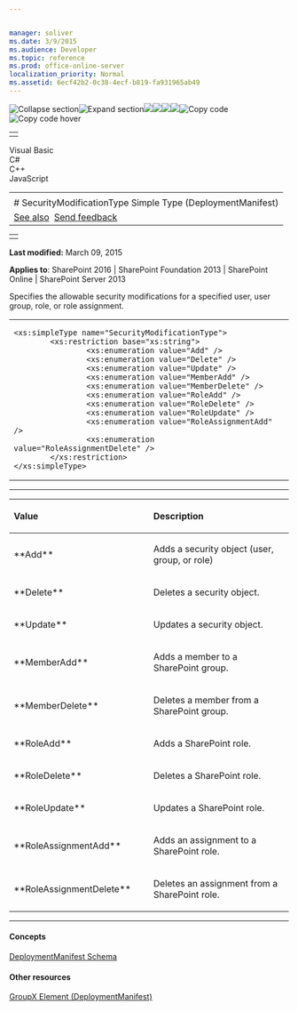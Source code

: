 ```yaml
---


manager: soliver
ms.date: 3/9/2015
ms.audience: Developer
ms.topic: reference
ms.prod: office-online-server
localization_priority: Normal
ms.assetid: 6ecf42b2-0c38-4ecf-b819-fa931965ab49
---
```


![Collapse
section](../icons/collapse_all.gif "Collapse section")![Expand
section](../icons/expand_all.gif "Expand section")![](../icons/collapse_all.gif)![](../icons/expand_all.gif)![](../icons/dropdown.gif)![](../icons/dropdownHover.gif)![Copy
code](../icons/copycode.gif "Copy code")![Copy code
hover](../icons/copycodeHighlight.gif "Copy code hover")
<table>
<tbody>
<tr class="odd">
<td align="left"></td>
</tr>
</tbody>
</table>

Visual Basic  
C\#  
C++  
JavaScript  

<table>
<tbody>
<tr class="odd">
<td align="left"><span id="runningHeaderText"></span></td>
</tr>
<tr class="even">
<td align="left"># SecurityModificationType Simple Type (DeploymentManifest)</td>
</tr>
<tr class="odd">
<td align="left"><a href="#seeAlsoToggle">See also</a>  <span id="headfeedbackarea" class="feedbackhead"><a href="javascript:SubmitFeedback(&#39;docthis@Microsoft.com&#39;,&#39;&#39;,&#39;&#39;,&#39;&#39;,&#39;1.0.18082.1225&#39;,&#39;%0\dThank%20you%20for%20your%20feedback.%20The%20developer%20writing%20teams%20use%20your%20feedback%20to%20improve%20documentation.%20While%20we%20are%20reviewing%20your%20feedback,%20we%20may%20send%20you%20e-mail%20to%20ask%20for%20clarification%20or%20feedback%20on%20a%20solution.%20We%20do%20not%20use%20your%20e-mail%20address%20for%20any%20other%20purpose%20and%20we%20delete%20it%20after%20we%20finish%20our%20review.%0\AFor%20further%20information%20about%20the%20privacy%20policies%20of%20Microsoft,%20please%20see%20http://privacy.microsoft.com/en-us/default.aspx.%0\A%0\d&#39;,&#39;Customer%20feedback&#39;);">Send feedback</a></span></td>
</tr>
</tbody>
</table>

<table>
<colgroup>
<col width="100%" />
</colgroup>
<tbody>
<tr class="odd">
<td align="left"></td>
</tr>
</tbody>
</table>

**Last modified:** March 09, 2015

**Applies to**: SharePoint 2016 | SharePoint Foundation 2013 |
SharePoint Online | SharePoint Server 2013

Specifies the allowable security modifications for a specified user,
user group, role, or role assignment.

<span codelanguage="other"></span>
<table>
<colgroup>
<col width="100%" />
</colgroup>
<tbody>
<tr class="odd">
<td align="left"><pre><code>&lt;xs:simpleType name=&quot;SecurityModificationType&quot;&gt;
        &lt;xs:restriction base=&quot;xs:string&quot;&gt;
                &lt;xs:enumeration value=&quot;Add&quot; /&gt;
                &lt;xs:enumeration value=&quot;Delete&quot; /&gt;
                &lt;xs:enumeration value=&quot;Update&quot; /&gt;
                &lt;xs:enumeration value=&quot;MemberAdd&quot; /&gt;
                &lt;xs:enumeration value=&quot;MemberDelete&quot; /&gt;
                &lt;xs:enumeration value=&quot;RoleAdd&quot; /&gt;
                &lt;xs:enumeration value=&quot;RoleDelete&quot; /&gt;
                &lt;xs:enumeration value=&quot;RoleUpdate&quot; /&gt;
                &lt;xs:enumeration value=&quot;RoleAssignmentAdd&quot; /&gt;
                &lt;xs:enumeration value=&quot;RoleAssignmentDelete&quot; /&gt;
        &lt;/xs:restriction&gt;
&lt;/xs:simpleType&gt;</code></pre></td>
</tr>
</tbody>
</table>


-------------------------------------------------------------------------------------------------------------------------------------------------------------------------------------------------------

<table>
<colgroup>
<col width="50%" />
<col width="50%" />
</colgroup>
<thead>
<tr class="header">
<th align="left"><p>Value</p></th>
<th align="left"><p>Description</p></th>
</tr>
</thead>
<tbody>
<tr class="odd">
<td align="left"><p>**Add**</p></td>
<td align="left"><p>Adds a security object (user, group, or role)</p></td>
</tr>
<tr class="even">
<td align="left"><p>**Delete**</p></td>
<td align="left"><p>Deletes a security object.</p></td>
</tr>
<tr class="odd">
<td align="left"><p>**Update**</p></td>
<td align="left"><p>Updates a security object.</p></td>
</tr>
<tr class="even">
<td align="left"><p>**MemberAdd**</p></td>
<td align="left"><p>Adds a member to a SharePoint group.</p></td>
</tr>
<tr class="odd">
<td align="left"><p>**MemberDelete**</p></td>
<td align="left"><p>Deletes a member from a SharePoint group.</p></td>
</tr>
<tr class="even">
<td align="left"><p>**RoleAdd**</p></td>
<td align="left"><p>Adds a SharePoint role.</p></td>
</tr>
<tr class="odd">
<td align="left"><p>**RoleDelete**</p></td>
<td align="left"><p>Deletes a SharePoint role.</p></td>
</tr>
<tr class="even">
<td align="left"><p>**RoleUpdate**</p></td>
<td align="left"><p>Updates a SharePoint role.</p></td>
</tr>
<tr class="odd">
<td align="left"><p>**RoleAssignmentAdd**</p></td>
<td align="left"><p>Adds an assignment to a SharePoint role.</p></td>
</tr>
<tr class="even">
<td align="left"><p>**RoleAssignmentDelete**</p></td>
<td align="left"><p>Deletes an assignment from a SharePoint role.</p></td>
</tr>
</tbody>
</table>


-------------------------------------------------------------------------------------------------------------------------------------------------------------------------------------------

#### Concepts

[DeploymentManifest
Schema](deploymentmanifest-schema.md)</span>

#### Other resources

[GroupX Element
(DeploymentManifest)](groupx-element-deploymentmanifest.md)</span>








